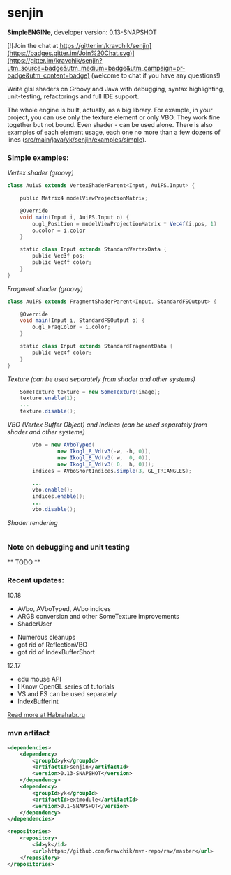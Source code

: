 # senjin
**SimpleENGINe**, developer version: 0.13-SNAPSHOT

[![Join the chat at https://gitter.im/kravchik/senjin](https://badges.gitter.im/Join%20Chat.svg)](https://gitter.im/kravchik/senjin?utm_source=badge&utm_medium=badge&utm_campaign=pr-badge&utm_content=badge)
(welcome to chat if you have any questions!)

Write glsl shaders on Groovy and Java with debugging, syntax highlighting, unit-testing, refactorings and full IDE support.

The whole engine is built, actually, as a big library. For example, in your project, you can use only the texture element or only VBO. They work fine together but not bound. Even shader - can be used alone.
There is also examples of each element usage, each one no more than a few dozens of lines ([src/main/java/yk/senjin/examples/simple](https://github.com/kravchik/senjin/tree/master/src/main/java/yk/senjin/examples/simple)).

### Simple examples:

*Vertex shader (groovy)*
```groovy
class AuiVS extends VertexShaderParent<Input, AuiFS.Input> {

    public Matrix4 modelViewProjectionMatrix;

    @Override
    void main(Input i, AuiFS.Input o) {
        o.gl_Position = modelViewProjectionMatrix * Vec4f(i.pos, 1)
        o.color = i.color
    }

    static class Input extends StandardVertexData {
        public Vec3f pos;
        public Vec4f color;
    }
}
```

*Fragment shader (groovy)*
```groovy
class AuiFS extends FragmentShaderParent<Input, StandardFSOutput> {

    @Override
    void main(Input i, StandardFSOutput o) {
        o.gl_FragColor = i.color;
    }

    static class Input extends StandardFragmentData {
        public Vec4f color;
    }
}
```
*Texture (can be used separately from shader and other systems)*
```java
    SomeTexture texture = new SomeTexture(image);
    texture.enable(1);
    ...
    texture.disable();
```

*VBO (Vertex Buffer Object) and Indices  (can be used separately from shader and other systems)*
```java
        vbo = new AVboTyped(
                new Ikogl_8_Vd(v3(-w, -h, 0)), 
                new Ikogl_8_Vd(v3( w,  0, 0)), 
                new Ikogl_8_Vd(v3( 0,  h, 0)));
        indices = AVboShortIndices.simple(3, GL_TRIANGLES);

        ...
        vbo.enable();
        indices.enable();
        ...
        vbo.disable();

```

*Shader rendering*
```
```

### Note on debugging and unit testing
** TODO **

### Recent updates:

10.18
+ AVbo, AVboTyped, AVbo indices
+ ARGB conversion and other SomeTexture improvements
+ ShaderUser 
* Numerous cleanups
* got rid of ReflectionVBO
* got rid of IndexBufferShort


12.17
+ edu mouse API
+ I Know OpenGL series of tutorials
+ VS and FS can be used separately
+ IndexBufferInt

[Read more at Habrahabr.ru](http://habrahabr.ru/post/269591/)

### mvn artifact
```xml
<dependencies>
    <dependency>
        <groupId>yk</groupId>
        <artifactId>senjin</artifactId>
        <version>0.13-SNAPSHOT</version>
    </dependency>
    <dependency>
        <groupId>yk</groupId>
        <artifactId>extmodule</artifactId>
        <version>0.1-SNAPSHOT</version>
    </dependency>
</dependencies>

<repositories>
    <repository>
        <id>yk</id>
        <url>https://github.com/kravchik/mvn-repo/raw/master</url>
    </repository>
</repositories>
```


